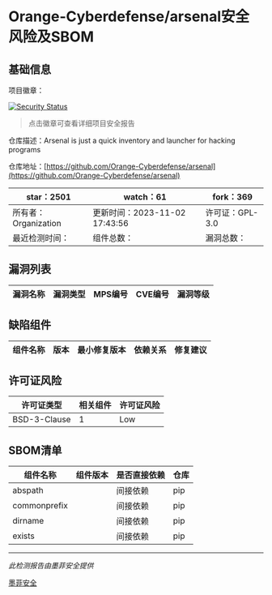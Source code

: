 # Orange-Cyberdefense/arsenal安全风险及SBOM

## 基础信息

项目徽章：

[![Security Status](https://www.murphysec.com/platform3/v31/badge/1727397785382641664.svg)](https://www.murphysec.com/console/report/1727397785319727104/1727397785382641664)

> 点击徽章可查看详细项目安全报告

仓库描述：Arsenal is just a quick inventory and launcher for hacking programs

仓库地址：[https://github.com/Orange-Cyberdefense/arsenal](https://github.com/Orange-Cyberdefense/arsenal)

| star：2501 | watch：61 | fork：369 |
| ----------- | -------------- | ------------ |
| 所有者：Organization | 更新时间：2023-11-02 17:43:56 | 许可证：GPL-3.0 |
| 最近检测时间： | 组件总数： | 漏洞总数： |




## 漏洞列表

| 漏洞名称 | 漏洞类型 | MPS编号 | CVE编号 | 漏洞等级 |
| ------- | ------ | ------- | ------ | ----- |





## 缺陷组件

| 组件名称 | 版本 | 最小修复版本 | 依赖关系 | 修复建议 |
| -------- | ---- | ------------ | -------- | -------- |





## 许可证风险

| 许可证类型 | 相关组件 | 许可证风险 |
| ---------- | -------- | ---------- |
|BSD-3-Clause|1|Low|




## SBOM清单

| 组件名称 | 组件版本 | 是否直接依赖 | 仓库 |
| -------- | -------- | ------------ | ---- |
|abspath||间接依赖|pip|
|commonprefix||间接依赖|pip|
|dirname||间接依赖|pip|
|exists||间接依赖|pip|


------

*此检测报告由墨菲安全提供*

[墨菲安全](www.murphysec.com)